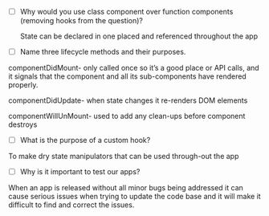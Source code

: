 - [ ] Why would you use class component over function components (removing hooks from the question)?

    State can be declared in one placed and referenced throughout the app

- [ ] Name three lifecycle methods and their purposes.

componentDidMount- only called once so it’s a good place or API calls, and it signals that the component and all its sub-components have rendered properly. 

componentDidUpdate- when state changes it re-renders DOM elements 

componentWillUnMount- used to add any clean-ups before component destroys

- [ ] What is the purpose of a custom hook?

To make dry state manipulators that can be used through-out the app

- [ ] Why is it important to test our apps?

When an app is released without all minor bugs being addressed it can cause serious issues when trying to update the code base and it will make it difficult to find and correct the issues.
